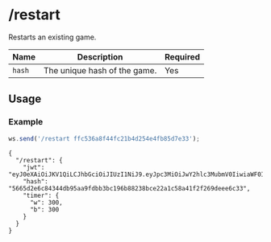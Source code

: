 # /restart

Restarts an existing game.

| Name | Description | Required |
| ---- | ----------- | -------- |
| `hash` | The unique hash of the game. | Yes |

## Usage

### Example

```js
ws.send('/restart ffc536a8f44fc21b4d254e4fb85d7e33');
```

```text
{
  "/restart": {
    "jwt": "eyJ0eXAiOiJKV1QiLCJhbGciOiJIUzI1NiJ9.eyJpc3MiOiJwY2hlc3MubmV0IiwiaWF0IjoxNjk0MTAxOTI2LCJleHAiOjE2OTQxMDU1MjYsInZhcmlhbnQiOiJjbGFzc2ljYWwiLCJzdWJtb2RlIjoib25saW5lIiwiY29sb3IiOiJ3IiwibWluIjo1LCJpbmNyZW1lbnQiOjMsImZlbiI6InJuYnFrYm5yL3BwcHBwcHBwLzgvOC84LzgvUFBQUFBQUFAvUk5CUUtCTlIgdyBLUWtxIC0ifQ.sE6Is9GYf0R6l0_C8rt7VPE8fVChsYlb9teEQw_2QUQ",
    "hash": "5665d2e6c84344db95aa9fdbb3bc196b88238bce22a1c58a41f2f269deee6c33",
    "timer": {
      "w": 300,
      "b": 300
    }
  }
}
```

